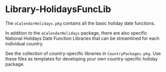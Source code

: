 # Library-HolidaysFuncLib

The `oCalendarHolidays.pkg` contains all the basic holiday date functions.

In addition to the `oCalendarHolidays` package, there are also specific National Holidays Date Function Libraries that can be streamlined for each individual country.

See the collection of country-specific libraries in `CountryPackages.pkg`. Use these files as templates for developing your own country-specific holiday package.


